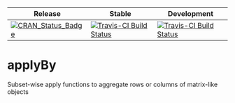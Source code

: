 | Release | Stable | Development |
| -------------| -------------| -------------| 
| [![CRAN_Status_Badge](http://www.r-pkg.org/badges/version/applyBy)](https://cran.r-project.org/package=applyBy) | [![Travis-CI Build Status](https://travis-ci.org/renozao/applyBy.svg?branch=master)](https://travis-ci.org/renozao/applyBy) | [![Travis-CI Build Status](https://travis-ci.org/renozao/applyBy.svg?branch=develop)](https://travis-ci.org/renozao/applyBy) |

applyBy
=======


Subset-wise apply functions to aggregate rows or columns of matrix-like objects
